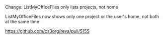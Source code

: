 Change: ListMyOfficeFiles only lists projects, not home

ListMyOfficeFiles now shows only one project or the user's home, not both at the same time

https://github.com/cs3org/reva/pull/5155